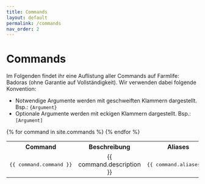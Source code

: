 ```yaml
---
title: Commands
layout: default
permalink: /commands
nav_order: 2
---
```


# Commands

Im Folgenden findet ihr eine Auflistung aller Commands auf Farmlife: Badoras
(ohne Garantie auf Vollständigkeit). Wir verwenden dabei folgende Konvention:
- Notwendige Argumente werden mit geschweiften Klammern dargestellt. Bsp.: `{Argument}`
- Optionale Argumente werden mit eckigen Klammern dargestellt. Bsp.: `[Argument]`

<table>
	<tr>
		<th>
			Command
		</th>
		<th>
			Beschreibung
		</th>
		<th>
			Aliases
		</th>
	</tr>
	{% for command in site.commands %}
	<tr>
		<td>
			<center><pre>{{ command.command }}</pre></center>
		</td>
		<td>
			<center>{{ command.description }}</center>
		</td>
		<td>
			<center><pre>{{ command.aliases }}</pre></center>
		</td>
	</tr>
	{% endfor %}
</table>
